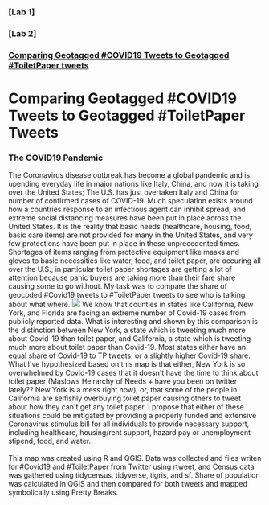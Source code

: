 ### [Lab 1]
### [Lab 2]
### [Comparing Geotagged #COVID19 Tweets to Geotagged #ToiletPaper tweets](/Lab6/index.md)
# Comparing Geotagged #COVID19 Tweets to Geotagged #ToiletPaper Tweets

### The COVID19 Pandemic
The Coronavirus disease outbreak has become a global pandemic and is upending everyday life in major nations like Italy, China, and now it is taking over the United States; The U.S. has just overtaken Italy and China for number of confirmed cases of COVID-19. Much speculation exists around how a countries response to an infectious agent can inhibit spread, and extreme social distancing measures have been put in place across the United States. It is the reality that basic needs (healthcare, housing, food, basic care items) are not provided for many in the United States, and very few protections have been put in place in these unprecedented times. Shortages of items ranging from protective equipment like masks and gloves to basic necessities like water, food, and toilet paper, are occuring all over the U.S.; in particular toilet paper shortages are getting a lot of attention because panic buyers are taking more than their fare share causing some to go without. My task was to compare the share of geocoded #Covid19 tweets to #ToiletPaper tweets to see who is talking about what where.
<img src="https://rad-sc.github.io/Lab6/images/Covid_v_TP.png?raw=true"/>
We know that counties in states like California, New York, and Florida are facing an extreme number of Covid-19 cases from publicly reported data. What is interesting and shown by this comparison is the distinction between New York, a state which is tweeting much more about Covid-19 than toilet paper, and California, a state which is tweeting much more about toilet paper than Covid-19. Most states either have an equal share of Covid-19 to TP tweets, or a slightly higher Covid-19 share. What I've hypothesized based on this map is that either, New York is so overwhelmed by Covid-19 cases that it doesn't have the time to think about toilet paper (Maslows Heirarchy of Needs + have you been on twitter lately?? New York is a mess right now), or, that some of the people in California are selfishly overbuying toilet paper causing others to tweet about how they can't get any toilet paper. I propose that either of these situations could be mitigated by providing a properly funded and extensive Coronavirus stimulus bill for all individuals to provide necessary support, including healthcare, housing/rent support, hazard pay or unemployment stipend, food, and water. 
<br><br>
This map was created using R and QGIS. Data was collected and files writen for #Covid19 and #ToiletPaper from Twitter using rtweet, and Census data was gathered using tidycensus, tidyverse, tigris, and sf. Share of population was calculated in QGIS and then compared for both tweets and mapped symbolically using Pretty Breaks.  

